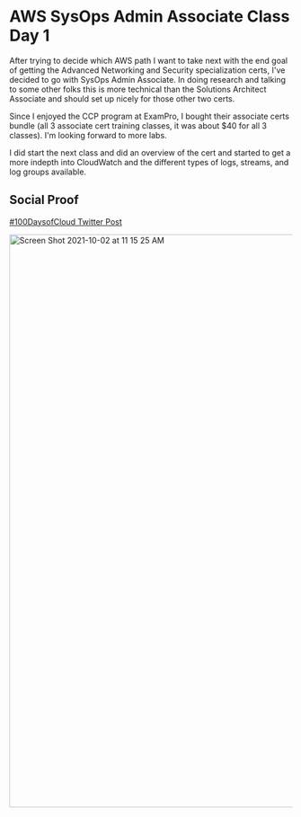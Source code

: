 # AWS SysOps Admin Associate Class Day 1

After trying to decide which AWS path I want to take next with the end goal of getting the Advanced Networking and Security specialization certs, I've decided to go with SysOps Admin Associate. In doing research and talking to some other folks this is more technical than the Solutions Architect Associate and should set up nicely for those other two certs.

Since I enjoyed the CCP program at ExamPro, I bought their associate certs bundle (all 3 associate cert training classes, it was about $40 for all 3 classes). I'm looking forward to more labs.

I did start the next class and did an overview of the cert and started to get a more indepth into CloudWatch and the different types of logs, streams, and log groups available.


## Social Proof

[#100DaysofCloud Twitter Post](https://twitter.com/JBizzle703/status/1444076075806560260?s=20)


<img width="1020" alt="Screen Shot 2021-10-02 at 11 15 25 AM" src="https://user-images.githubusercontent.com/90277861/135722646-52b7efa8-a361-4bb7-a689-611c8f0b9982.png">
